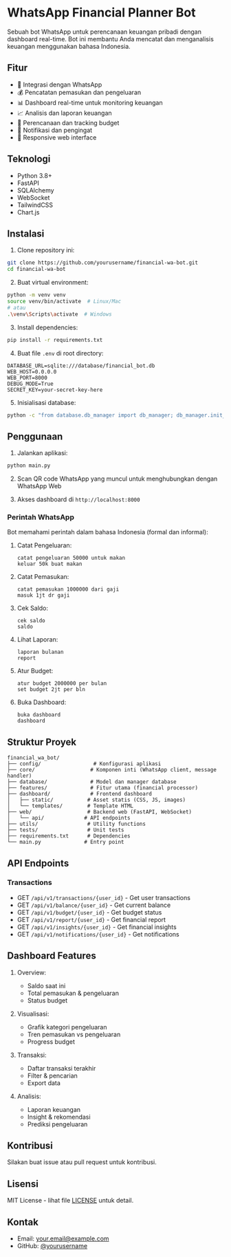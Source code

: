 # WhatsApp Financial Planner Bot

Sebuah bot WhatsApp untuk perencanaan keuangan pribadi dengan dashboard real-time. Bot ini membantu Anda mencatat dan menganalisis keuangan menggunakan bahasa Indonesia.

## Fitur

- 💬 Integrasi dengan WhatsApp
- 💰 Pencatatan pemasukan dan pengeluaran
- 📊 Dashboard real-time untuk monitoring keuangan
- 📈 Analisis dan laporan keuangan
- 🎯 Perencanaan dan tracking budget
- 🔔 Notifikasi dan pengingat
- 📱 Responsive web interface

## Teknologi

- Python 3.8+
- FastAPI
- SQLAlchemy
- WebSocket
- TailwindCSS
- Chart.js

## Instalasi

1. Clone repository ini:
```bash
git clone https://github.com/yourusername/financial-wa-bot.git
cd financial-wa-bot
```

2. Buat virtual environment:
```bash
python -m venv venv
source venv/bin/activate  # Linux/Mac
# atau
.\venv\Scripts\activate  # Windows
```

3. Install dependencies:
```bash
pip install -r requirements.txt
```

4. Buat file `.env` di root directory:
```env
DATABASE_URL=sqlite:///database/financial_bot.db
WEB_HOST=0.0.0.0
WEB_PORT=8000
DEBUG_MODE=True
SECRET_KEY=your-secret-key-here
```

5. Inisialisasi database:
```bash
python -c "from database.db_manager import db_manager; db_manager.init_db()"
```

## Penggunaan

1. Jalankan aplikasi:
```bash
python main.py
```

2. Scan QR code WhatsApp yang muncul untuk menghubungkan dengan WhatsApp Web

3. Akses dashboard di `http://localhost:8000`

### Perintah WhatsApp

Bot memahami perintah dalam bahasa Indonesia (formal dan informal):

1. Catat Pengeluaran:
   ```
   catat pengeluaran 50000 untuk makan
   keluar 50k buat makan
   ```

2. Catat Pemasukan:
   ```
   catat pemasukan 1000000 dari gaji
   masuk 1jt dr gaji
   ```

3. Cek Saldo:
   ```
   cek saldo
   saldo
   ```

4. Lihat Laporan:
   ```
   laporan bulanan
   report
   ```

5. Atur Budget:
   ```
   atur budget 2000000 per bulan
   set budget 2jt per bln
   ```

6. Buka Dashboard:
   ```
   buka dashboard
   dashboard
   ```

## Struktur Proyek

```
financial_wa_bot/
├── config/                 # Konfigurasi aplikasi
├── core/                  # Komponen inti (WhatsApp client, message handler)
├── database/              # Model dan manager database
├── features/              # Fitur utama (financial processor)
├── dashboard/             # Frontend dashboard
│   ├── static/           # Asset statis (CSS, JS, images)
│   └── templates/        # Template HTML
├── web/                  # Backend web (FastAPI, WebSocket)
│   └── api/             # API endpoints
├── utils/                # Utility functions
├── tests/                # Unit tests
├── requirements.txt      # Dependencies
└── main.py              # Entry point
```

## API Endpoints

### Transactions
- GET `/api/v1/transactions/{user_id}` - Get user transactions
- GET `/api/v1/balance/{user_id}` - Get current balance
- GET `/api/v1/budget/{user_id}` - Get budget status
- GET `/api/v1/report/{user_id}` - Get financial report
- GET `/api/v1/insights/{user_id}` - Get financial insights
- GET `/api/v1/notifications/{user_id}` - Get notifications

## Dashboard Features

1. Overview:
   - Saldo saat ini
   - Total pemasukan & pengeluaran
   - Status budget

2. Visualisasi:
   - Grafik kategori pengeluaran
   - Tren pemasukan vs pengeluaran
   - Progress budget

3. Transaksi:
   - Daftar transaksi terakhir
   - Filter & pencarian
   - Export data

4. Analisis:
   - Laporan keuangan
   - Insight & rekomendasi
   - Prediksi pengeluaran

## Kontribusi

Silakan buat issue atau pull request untuk kontribusi.

## Lisensi

MIT License - lihat file [LICENSE](LICENSE) untuk detail.

## Kontak

- Email: your.email@example.com
- GitHub: [@yourusername](https://github.com/yourusername)
